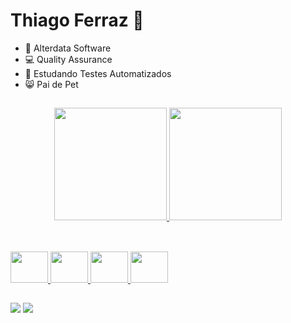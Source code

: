 # Thiago Ferraz 🥓

- 🏢 Alterdata Software
- 💻 Quality Assurance
- 🌱 Estudando Testes Automatizados
- 😸 Pai de Pet

##

<div align="center">
  <a href="https://github.com/ferrazthiago13">
  <img height="180em" src="https://github-readme-stats.vercel.app/api?username=ferrazthiago13&show_icons=true&theme=dracula&include_all_commits=true&count_private=true"/>
  <img height="180em" src="https://github-readme-stats.vercel.app/api/top-langs/?username=ferrazthiago13&layout=compact&langs_count=7&theme=dracula"/>
</div>
  
  ##
  
<div style="display: inline_block"><br>
<img height="50" width="60" src="https://cdn.jsdelivr.net/gh/devicons/devicon/icons/figma/figma-original.svg" />
<img height="50" width="60" src="https://cdn.jsdelivr.net/gh/devicons/devicon/icons/jira/jira-original-wordmark.svg" />
<img height="50" width="60" src="https://cdn.jsdelivr.net/gh/devicons/devicon/icons/css3/css3-original.svg" />
<img height="50" width="60" src="https://cdn.jsdelivr.net/gh/devicons/devicon/icons/html5/html5-original.svg" />
          
</div>   

##  
  
<div>  
<a href = "mailto:ferrazthiagogp@gmail.com"><img src="https://img.shields.io/badge/-Gmail-%23333?style=for-the-badge&logo=gmail&logoColor=white" target="_blank"></a> 
<a href="https://www.linkedin.com/in/thiagoferraz13/a" target="_blank"><img src="https://img.shields.io/badge/-LinkedIn-%230077B5?style=for-the-badge&logo=linkedin&logoColor=white" target="_blank"></a>
</div>  
  
          
          
          
          
